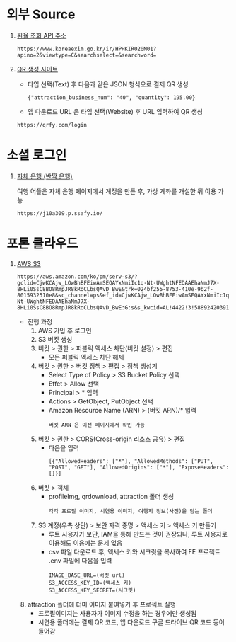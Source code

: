# 외부 Source

1. [환율 조회 API 주소](https://www.koreaexim.go.kr/ir/HPHKIR020M01?apino=2&viewtype=C&searchselect=&searchword=)

   ```
   https://www.koreaexim.go.kr/ir/HPHKIR020M01?apino=2&viewtype=C&searchselect=&searchword=
   ```

2. [QR 생성 사이트](https://qrfy.com/login)

   - 타입 선택(Text) 후 다음과 같은 JSON 형식으로 결제 QR 생성
     ```
     {"attraction_business_num": "40", "quantity": 195.00}
     ```
   - 앱 다운로드 URL 은 타입 선택(Website) 후 URL 입력하여 QR 생성

   ```
   https://qrfy.com/login
   ```

# 소셜 로그인

1. [자체 은행 (반짝 은행)](https://j10a309.p.ssafy.io/)

   여행 어플은 자체 은행 페이지에서 계정을 만든 후, 가상 계좌를 개설한 뒤 이용 가능

   ```
   https://j10a309.p.ssafy.io/
   ```

# 포톤 클라우드

1. [AWS S3](https://aws.amazon.com/ko/pm/serv-s3/?gclid=CjwKCAjw_LOwBhBFEiwAmSEQAYxNmiIc1q-Nt-UWghtNFEDAAEhaNmJ7X-8HLi0SsC8BO8RmpJR8kRoCLbsQAvD_BwE&trk=024bf255-8753-410e-9b2f-8015932510e8&sc_channel=ps&ef_id=CjwKCAjw_LOwBhBFEiwAmSEQAYxNmiIc1q-Nt-UWghtNFEDAAEhaNmJ7X-8HLi0SsC8BO8RmpJR8kRoCLbsQAvD_BwE:G:s&s_kwcid=AL!4422!3!588924203916!e!!g!!s3!16390143117!134236388536)

   ```
   https://aws.amazon.com/ko/pm/serv-s3/?gclid=CjwKCAjw_LOwBhBFEiwAmSEQAYxNmiIc1q-Nt-UWghtNFEDAAEhaNmJ7X-8HLi0SsC8BO8RmpJR8kRoCLbsQAvD_BwE&trk=024bf255-8753-410e-9b2f-8015932510e8&sc_channel=ps&ef_id=CjwKCAjw_LOwBhBFEiwAmSEQAYxNmiIc1q-Nt-UWghtNFEDAAEhaNmJ7X-8HLi0SsC8BO8RmpJR8kRoCLbsQAvD_BwE:G:s&s_kwcid=AL!4422!3!588924203916!e!!g!!s3!16390143117!134236388536
   ```

   - 진행 과정
     1. AWS 가입 후 로그인
     2. S3 버킷 생성
     3. 버킷 > 권한 > 퍼블릭 엑세스 차단(버킷 설정) > 편집
        - 모든 퍼블릭 엑세스 차단 해제
     4. 버킷 > 권한 > 버킷 정책 > 편집 > 정책 생성기
        - Select Type of Policy > S3 Bucket Policy 선택
        - Effet > Allow 선택
        - Principal > \* 입력
        - Actions > GetObject, PutObject 선택
        - Amazon Resource Name (ARN) > (버킷 ARN)/\* 입력
          ```
          버킷 ARN 은 이전 페이지에서 확인 가능
          ```
     5. 버킷 > 권한 > CORS(Cross-origin 리소스 공유) > 편집
        - 다음을 입력
          ```
          [{"AllowedHeaders": ["*"], "AllowedMethods": ["PUT", "POST", "GET"], "AllowedOrigins": ["*"], "ExposeHeaders": []}]
          ```
     6. 버킷 > 객체
        - profileImg, qrdownload, attraction 폴더 생성
          ```
          각각 프로필 이미지, 시연용 이미지, 여행지 정보(사진)을 담는 폴더
          ```
     7. S3 계정(우측 상단) > 보안 자격 증명 > 액세스 키 > 액세스 키 만들기
        - 루트 사용자가 보단, IAM을 통해 만드는 것이 권장되나, 루트 사용자로 이용해도 이용에는 문제 없음
        - csv 파일 다운로드 후, 액세스 키와 시크릿을 복사하여 FE 프로젝트 .env 파일에 다음을 입력
          ```
          IMAGE_BASE_URL=(버킷 url)
          S3_ACCESS_KEY_ID=(액세스 키)
          S3_ACCESS_KEY_SECRET=(시크릿)
          ```

   8. attraction 폴더에 더미 이미지 붙여넣기 후 프로젝트 실행
      - 프로필이미지는 사용자가 이미지 수정을 하는 경우에만 생성됨
      - 시연용 폴더에는 결제 QR 코드, 앱 다운로드 구글 드라이브 QR 코드 등이 들어감
